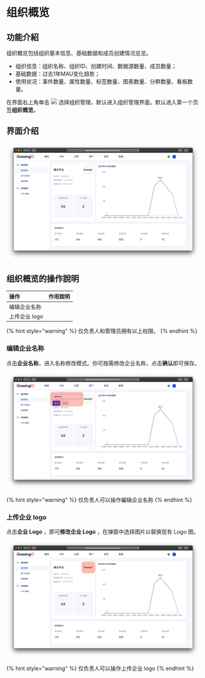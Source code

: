 # 组织概览

## 功能介紹

组织概览包括组织基本信息、基础数据和成员创建情况总览。

* 组织信息：组织名称、组织ID、创建时间、数据源数量、成员数量；
* 基础数据：过去1年MAU变化趋势；
* 使用状况：事件数量、属性数量、标签数量、图表数量、分群数量、看板数量。

在界面右上角单击 ![](https://docs.growingio.com/.gitbook/assets/-Lo08UtW7H58ehFKeZ4g-Lsu2CWi8CGylwC7jWSB-LsuPIbtjENP0zZy9KaU2019-10-10_18-59-32.png) 选择组织管理，默认进入组织管理界面。默认进入第一个页签**组织概览**。

## 界面介绍

![](../../../.gitbook/assets/ying-mu-jie-tu-20200703-xia-wu-1.56.26.png)

## 组织概览的操作說明 

| 操作 | 作用說明 |
| :--- | :--- |
| 编辑企业名称 |  |
| 上传企业 logo |  |

{% hint style="warning" %}
仅负责人和管理员拥有以上权限。
{% endhint %}

### 

### 编辑企业名称

点击**企业名称**，进入名称修改模式。你可按需修改企业名称，点击**确认**即可保存。

![](../../../.gitbook/assets/ying-mu-jie-tu-20200703-xia-wu-1.56.58.png)

{% hint style="warning" %}
仅负责人可以操作編辑企业名称
{% endhint %}

### 

### 上传企业 logo

点击**企业 Logo** ，即可**修改企业 Logo** ，在弹窗中选择图片以替换现有 Logo 图。

![](../../../.gitbook/assets/ying-mu-jie-tu-20200703-xia-wu-2.00.24.png)

{% hint style="warning" %}
仅负责人可以操作上传企业 logo
{% endhint %}

### 


